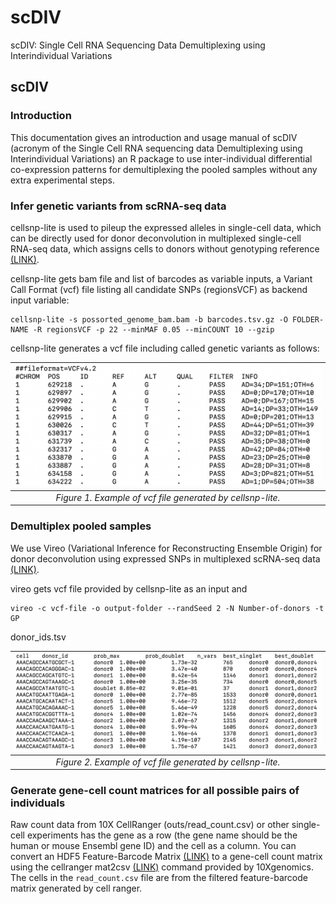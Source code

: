 # scDIV
scDIV: Single Cell RNA Sequencing Data Demultiplexing using Interindividual Variations

## **scDIV**

### Introduction 
This documentation gives an introduction and usage manual of scDIV (acronym of the Single Cell RNA sequencing data Demultiplexing using Interindividual Variations) an R package to use inter-individual differential co-expression patterns for demultiplexing the pooled samples without any extra experimental steps. 
<br />

### Infer genetic variants from scRNA-seq data 
cellsnp-lite is used to pileup the expressed alleles in single-cell data, which can be directly used for donor deconvolution in multiplexed single-cell RNA-seq data, which assigns cells to donors without genotyping reference [(LINK)](https://github.com/single-cell-genetics/cellsnp-lite). 

cellsnp-lite gets bam file and list of barcodes as variable inputs, a Variant Call Format (vcf) file listing all candidate SNPs (regionsVCF) as backend input variable:

```{r,eval=FALSE}
cellsnp-lite -s possorted_genome_bam.bam -b barcodes.tsv.gz -O FOLDER-NAME -R regionsVCF -p 22 --minMAF 0.05 --minCOUNT 10 --gzip 
```

cellsnp-lite generates a vcf file including called genetic variants as follows:

| ![Figure 1](/cellsnp-lite.png) | 
|:--:| 
| *Figure 1. Example of vcf file generated by cellsnp-lite.* |

### Demultiplex pooled samples 
We use Vireo (Variational Inference for Reconstructing Ensemble Origin) for donor deconvolution using expressed SNPs in multiplexed scRNA-seq data [(LINK)](https://vireosnp.readthedocs.io/en/latest/).

vireo gets vcf file provided by cellsnp-lite as an input and 

```{r,eval=FALSE}
vireo -c vcf-file -o output-folder --randSeed 2 -N Number-of-donors -t GP  
```

donor_ids.tsv

| ![Figure 2](/vireo.png) | 
|:--:| 
| *Figure 2. Example of vcf file generated by cellsnp-lite.* |




### Generate gene-cell count matrices for all possible pairs of individuals






Raw count data from 10X CellRanger (outs/read_count.csv) or other single-cell experiments has the gene as a row (the gene name should be the human or mouse Ensembl gene ID) and the cell as a column. You can convert an HDF5 Feature-Barcode Matrix [(LINK)](https://support.10xgenomics.com/single-cell-gene-expression/software/pipelines/latest/advanced/h5_matrices) to a gene-cell count matrix using the cellranger mat2csv [(LINK)](https://support.10xgenomics.com/single-cell-gene-expression/software/pipelines/latest/output/matrices#mat2csv) command provided by 10Xgenomics. The cells in the `read_count.csv` file are from the filtered feature-barcode matrix generated by cell ranger.

